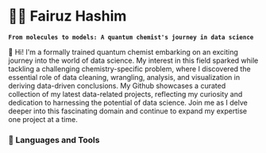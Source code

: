 # 🙋‍♀ Fairuz Hashim 
**`From molecules to models: A quantum chemist's journey in data science`**

👋 Hi! I'm a formally trained quantum chemist embarking on an exciting journey into the world of data science. My interest in this field sparked while tackling a challenging chemistry-specific problem, where I discovered the essential role of data cleaning, wrangling, analysis, and visualization in deriving data-driven conclusions. My Github showcases a curated collection of my latest data-related projects, reflecting my curiosity and dedication to harnessing the potential of data science. Join me as I delve deeper into this fascinating domain and continue to expand my expertise one project at a time.

<h3 align="left">💼 Languages and Tools</h3>
